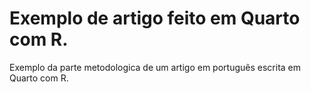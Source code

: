 # Exemplo de artigo feito em Quarto com R.
Exemplo da parte metodologica de um artigo em português escrita em Quarto com R.
